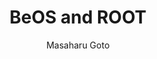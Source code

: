 ---
layout: default
title: BeOS and ROOT
author: Masaharu Goto
publication: Interface magazine 1997 Sep, CQ publishing, (Japanese)
year: 1977
type: CINT
doi:
abstract:
---